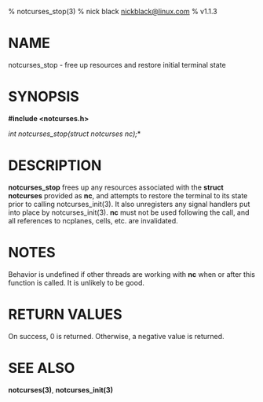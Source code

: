 % notcurses_stop(3)
% nick black <nickblack@linux.com>
% v1.1.3

# NAME

notcurses_stop - free up resources and restore initial terminal state

# SYNOPSIS

**#include <notcurses.h>**

**int notcurses_stop(struct notcurses* nc);**

# DESCRIPTION

**notcurses_stop** frees up any resources associated with the
**struct notcurses** provided as **nc**, and attempts to restore the terminal to its
state prior to calling notcurses_init(3). It also unregisters any signal
handlers put into place by notcurses_init(3). **nc** must not be used following
the call, and all references to ncplanes, cells, etc. are invalidated.

# NOTES

Behavior is undefined if other threads are working with **nc** when or after
this function is called. It is unlikely to be good.

# RETURN VALUES

On success, 0 is returned. Otherwise, a negative value is returned.

# SEE ALSO

**notcurses(3)**, **notcurses_init(3)**

